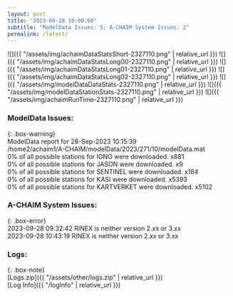 ```yaml
---
layout: post
title: "2023-09-28 10:00:00"
subtitle: "ModelData Issues: 5; A-CHAIM System Issues: 2"
permalink: /latest/
---
```


![]({{ "/assets/img/achaimDataStatsShort-2327110.png" | relative_url }})
![]({{ "/assets/img/achaimDataStatsLong00-2327110.png" | relative_url }})
![]({{ "/assets/img/achaimDataStatsLong01-2327110.png" | relative_url }})
![]({{ "/assets/img/achaimDataStatsLong02-2327110.png" | relative_url }})
![]({{ "/assets/img/modelDataDataStats-2327110.png" | relative_url }})
![]({{ "/assets/img/modelDataStationStats-2327110.png" | relative_url }})
![]({{ "/assets/img/achaimRunTime-2327110.png" | relative_url }})


### ModelData Issues:  
  
{: .box-warning}  
 ModelData report for 28-Sep-2023 10:15:39   
 /home2/achaim1/A-CHAIM/modelData/2023/271/10/modelData.mat   
 0% of all possible stations for IONO were downloaded. x881   
 0% of all possible stations for JASON were downloaded. x9   
 0% of all possible stations for SENTINEL were downloaded. x184   
 0% of all possible stations for KASI were downloaded. x5393   
 0% of all possible stations for KARTVERKET were downloaded. x5102   
  
### A-CHAIM System Issues:  
  
{: .box-error}  
2023-09-28 09:32:42 RINEX is neither version 2.xx or 3.xx  
2023-09-28 10:43:19 RINEX is neither version 2.xx or 3.xx  

### Logs:  
  
{: .box-note}  
[Logs.zip]({{ "/assets/other/logs.zip" | relative_url }})  
[Log Info]({{ "/logInfo" | relative_url }})  
